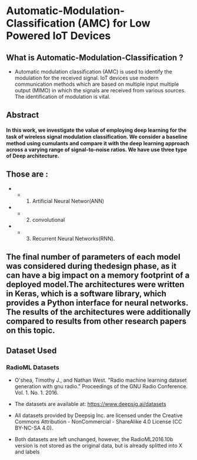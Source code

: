 # Automatic-Modulation-Classification (AMC) for Low Powered IoT Devices

## What is Automatic-Modulation-Classification ?
- Automatic modulation classification (AMC) is used to identify the modulation for the received signal. IoT devices use modern communication methods which are based on multiple input multiple output (MIMO) in which the signals are received from various sources. The identification of modulation is vital. 

## Abstract
#### In this work, we investigate the value of employing deep learning for the task of wireless signal modulation classiﬁcation. We consider a baseline method using cumulants and compare it with the deep learning approach across a varying range of signal-to-noise ratios. We have use  three type of Deep  architecture.
## Those are :
- - 1. Artificial Neural Networ(ANN)
- - 2. convolutional
- - 3. Recurrent Neural Networks(RNN).
##  The final number of parameters of each model was considered during thedesign phase, as it can have a big impact on a memory footprint of a deployed model.The architectures were written in Keras, which is a software library, which provides a Python interface for neural networks. The results of the architectures were additionally compared to results from other research papers on this topic.


## Dataset Used
### RadioML Datasets
- O'shea, Timothy J., and Nathan West. "Radio machine learning dataset generation with gnu radio." Proceedings of the GNU Radio Conference. Vol. 1. No. 1. 2016.

- The datasets are available at: https://www.deepsig.ai/datasets

- All datasets provided by Deepsig Inc. are licensed under the Creative Commons Attribution - NonCommercial - ShareAlike 4.0 License (CC BY-NC-SA 4.0).

- Both datasets are left unchanged, however, the RadioML2016.10b version is not stored as the original data, but is already splitted into X and labels
